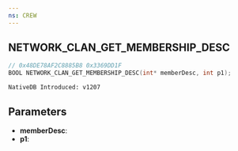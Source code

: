 ```yaml
---
ns: CREW
---
```

## NETWORK_CLAN_GET_MEMBERSHIP_DESC

```c
// 0x48DE78AF2C8885B8 0x3369DD1F
BOOL NETWORK_CLAN_GET_MEMBERSHIP_DESC(int* memberDesc, int p1);
```

```
NativeDB Introduced: v1207
```

## Parameters
* **memberDesc**:
* **p1**:
